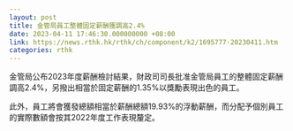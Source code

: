 ```yaml
---
layout: post
title: 金管局員工整體固定薪酬獲調高2.4%
date: 2023-04-11 17:46:30.000000000 +08:00
link: https://news.rthk.hk/rthk/ch/component/k2/1695777-20230411.htm
categories: rthk
---
```


金管局公布2023年度薪酬檢討結果，財政司司長批准金管局員工的整體固定薪酬調高2.4%，另撥出相當於固定薪酬的1.35%以獎勵表現出色的員工。

此外，員工將會獲發總額相當於薪酬總額19.93%的浮動薪酬，而分配予個別員工的實際數額會按其2022年度工作表現釐定。
